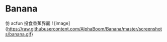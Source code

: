 # Banana
仿 acfun  投食香蕉界面
! [image]{https://raw.githubusercontent.com/AlphaBoom/Banana/master/screenshots/banana.gif}
